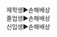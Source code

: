 ﻿<link rel="stylesheet" href="../_res/darkmode.css">





재학생▶<span class="r">손해배상</span>  
졸업생▶<span class="t">손해배상</span>  
신입생▶<span class="t">손해배상</span>  



